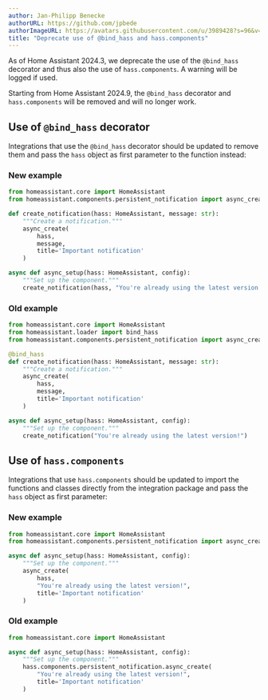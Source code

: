 ```yaml
---
author: Jan-Philipp Benecke
authorURL: https://github.com/jpbede
authorImageURL: https://avatars.githubusercontent.com/u/3989428?s=96&v=4
title: "Deprecate use of @bind_hass and hass.components"
---
```


As of Home Assistant 2024.3, we deprecate the use of the `@bind_hass` decorator 
and thus also the use of `hass.components`. A warning will be logged if used.

Starting from Home Assistant 2024.9, the `@bind_hass` decorator and 
`hass.components` will be removed and will no longer work.

## Use of `@bind_hass` decorator

Integrations that use the `@bind_hass` decorator should be updated to remove them and pass the `hass` object as first parameter to the function instead:

### New example

```python
from homeassistant.core import HomeAssistant
from homeassistant.components.persistent_notification import async_create

def create_notification(hass: HomeAssistant, message: str):
    """Create a notification."""
    async_create(
        hass,
        message, 
        title='Important notification'
    )

async def async_setup(hass: HomeAssistant, config):
    """Set up the component."""
    create_notification(hass, "You're already using the latest version!")
```

### Old example

```python
from homeassistant.core import HomeAssistant
from homeassistant.loader import bind_hass
from homeassistant.components.persistent_notification import async_create

@bind_hass
def create_notification(hass: HomeAssistant, message: str):
    """Create a notification."""
    async_create(
        hass,
        message, 
        title='Important notification'
    )

async def async_setup(hass: HomeAssistant, config):
    """Set up the component."""
    create_notification("You're already using the latest version!")
```

## Use of `hass.components` 

Integrations that use `hass.components` should be updated to import the functions and classes directly from the integration package and pass the `hass` object as first parameter:

### New example

```python
from homeassistant.core import HomeAssistant
from homeassistant.components.persistent_notification import async_create

async def async_setup(hass: HomeAssistant, config):
    """Set up the component."""
    async_create(
        hass, 
        "You're already using the latest version!", 
        title='Important notification'
    )
```

### Old example

```python
from homeassistant.core import HomeAssistant

async def async_setup(hass: HomeAssistant, config):
    """Set up the component."""
    hass.components.persistent_notification.async_create(
        "You're already using the latest version!", 
        title='Important notification'
    )
```
